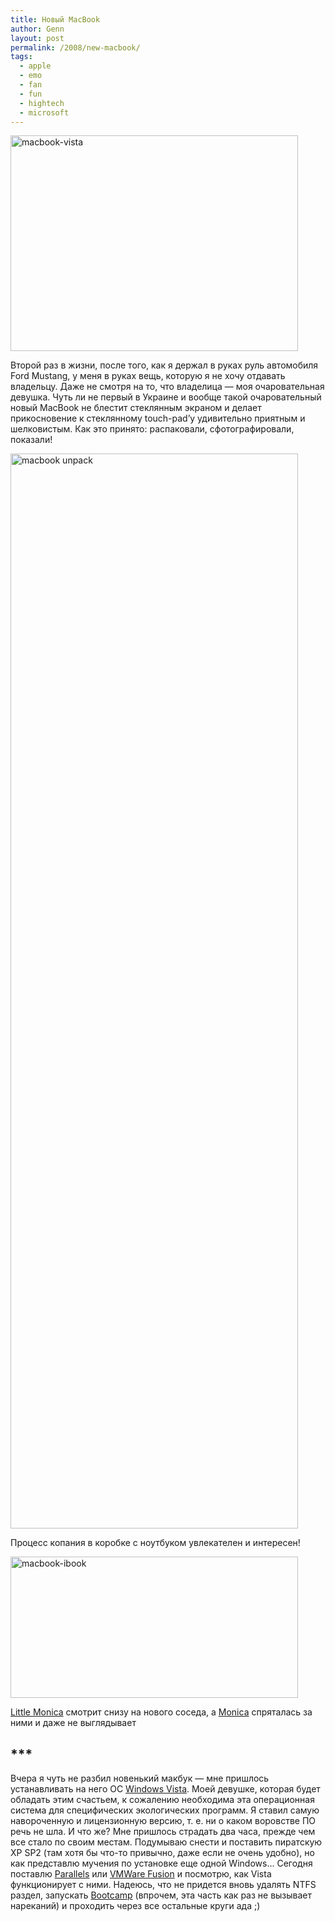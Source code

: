 ```yaml
---
title: Новый MacBook
author: Genn
layout: post
permalink: /2008/new-macbook/
tags:
  - apple
  - emo
  - fan
  - fun
  - hightech
  - microsoft
---
```

<img src="http://mega.genn.org/=^_^=/uploads/2008/11/macbook-vista.jpg" alt="macbook-vista" width="460" height="345" c />

Второй раз в жизни, после того, как я держал в руках руль автомобиля Ford Mustang, у меня в руках вещь, которую я не хочу отдавать владельцу. Даже не смотря на то, что владелица — моя очаровательная девушка. Чуть ли не первый в Украине и вообще такой очаровательный новый MacBook не блестит стеклянным экраном и делает прикосновение к стеклянному touch-pad&#8217;у удивительно приятным и шелковистым. Как это принято: распаковали, сфотографировали, показали!  
<!--more-->

  
<img src="http://mega.genn.org/=^_^=/uploads/2008/11/macbookunpack.jpg" alt="macbook unpack" width="460" height="1720" />

<p class="imgdesc">
  Процесс копания в коробке с ноутбуком увлекателен и интересен!
</p>

<img src="http://mega.genn.org/=^_^=/uploads/2008/11/macbook-ibook.jpg" alt="macbook-ibook" width="460" height="226" />

<p class="imgdesc">
  <a href="http://mega.genn.org/2008/ibook-iback/">Little Monica</a> смотрит снизу на нового соседа, а <a href="http://mega.genn.org/2008/macbookair-douglas-adams/">Monica</a> спряталась за ними и даже не выглядывает
</p>

## \***

Вчера я чуть не разбил новенький макбук — мне пришлось устанавливать на него ОС [Windows Vista][1]. Моей девушке, которая будет обладать этим счастьем, к сожалению необходима эта операционная система для специфических экологических программ. Я ставил самую навороченную и лицензионную версию, т. е. ни о каком воровстве ПО речь не шла. И что же? Мне пришлось страдать два часа, прежде чем все стало по своим местам. Подумываю снести и поставить пиратскую XP SP2 (там хотя бы что-то привычно, даже если не очень удобно), но как представлю мучения по установке еще одной Windows… Сегодня поставлю [Parallels][2] или [VMWare Fusion][3] и посмотрю, как Vista функционирует с ними. Надеюсь, что не придется вновь удалять NTFS раздел, запускать [Bootcamp][4] (впрочем, эта часть как раз не вызывает нареканий) и проходить через все остальные круги ада ;)

 [1]: http://www.microsoft.com/windows/windows-vista/default.aspx
 [2]: http://www.parallels.com/products/desktop/
 [3]: https://www.vmware.com/products/fusion/
 [4]: http://www.apple.com/macosx/features/bootcamp.html